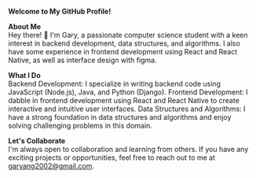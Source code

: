 **Welcome to My GitHub Profile!**  

**About Me**  
Hey there! 👋 I'm Gary, a passionate computer science student with a keen interest in backend development, data structures, and algorithms. I also have some experience in frontend development using React and React Native, as well as interface design with figma.

**What I Do**  
Backend Development: I specialize in writing backend code using JavaScript (Node.js), Java, and Python (Django).
Frontend Development: I dabble in frontend development using React and React Native to create interactive and intuitive user interfaces.
Data Structures and Algorithms: I have a strong foundation in data structures and algorithms and enjoy solving challenging problems in this domain.

<!--
**What You'll Find Here**
Backend Projects: You'll find a collection of projects showcasing my backend development skills, including RESTful APIs, microservices, and database management.
Frontend Projects: I occasionally share frontend projects built using React and React Native to demonstrate my proficiency in frontend development.
Algorithm Solutions: I enjoy solving algorithmic problems from platforms like LeetCode and HackerRank. You'll find my solutions and explanations here.
Learning Resources: I'm passionate about continuous learning. I occasionally share resources, tutorials, and articles related to backend development, data structures, algorithms, and more.
-->

**Let's Collaborate**  
I'm always open to collaboration and learning from others. If you have any exciting projects or opportunities, feel free to reach out to me at garyang2002@gmail.com.

<!--
**diabo1ica/diabo1ica** is a ✨ _special_ ✨ repository because its `README.md` (this file) appears on your GitHub profile.

Here are some ideas to get you started:

- 🔭 I’m currently working on ...
- 🌱 I’m currently learning ...
- 👯 I’m looking to collaborate on ...
- 🤔 I’m looking for help with ...
- 💬 Ask me about ...
- 📫 How to reach me: ...
- 😄 Pronouns: ...
- ⚡ Fun fact: ...
-->
